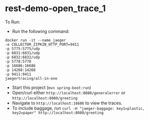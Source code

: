 # rest-demo-open_trace_1
To Run:
* Run the following command:
```
docker run -it --name jaeger 
-e COLLECTOR_ZIPKIN_HTTP_PORT=9411 
-p 5775:5775/udp
-p 6831:6831/udp
-p 6832:6832/udp
-p 5778:5778
-p 16686:16686
-p 14268:14268
-p 9411:9411
jaegertracing/all-in-one
```
* Start this project (`mvn spring-boot:run`)
* Open/curl either `http://localhost:8080/generalerror` or `http://localhost:8080/greeting`
* Navigate to `http://localhost:16686` to view the traces.
* To include baggage, run `curl -H "jaeger-baggage: key1=plastic, key2=paper" http://localhost:8080/greeting`
